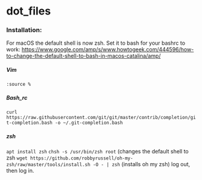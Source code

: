 # dot_files

### Installation:

For macOS the default shell is now zsh. Set it to bash for your bashrc to work: https://www.google.com/amp/s/www.howtogeek.com/444596/how-to-change-the-default-shell-to-bash-in-macos-catalina/amp/

##### Vim
```:source %```

##### Bash_rc
```curl https://raw.githubusercontent.com/git/git/master/contrib/completion/git-completion.bash -o ~/.git-completion.bash```

##### zsh
`apt install zsh`
`chsh -s /usr/bin/zsh root` (changes the default shell to zsh
`wget https://github.com/robbyrussell/oh-my-zsh/raw/master/tools/install.sh -O - | zsh` (installs oh my zsh)
log out, then log in.
